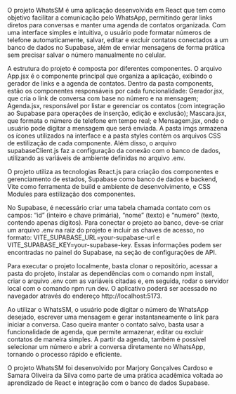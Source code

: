 O projeto WhatsSM é uma aplicação desenvolvida em React que tem como objetivo facilitar a comunicação pelo WhatsApp, permitindo gerar links diretos para conversas e manter uma agenda de contatos organizada. Com uma interface simples e intuitiva, o usuário pode formatar números de telefone automaticamente, salvar, editar e excluir contatos conectados a um banco de dados no Supabase, além de enviar mensagens de forma prática sem precisar salvar o número manualmente no celular.

A estrutura do projeto é composta por diferentes componentes. O arquivo App.jsx é o componente principal que organiza a aplicação, exibindo o gerador de links e a agenda de contatos. Dentro da pasta components, estão os componentes responsáveis por cada funcionalidade: Gerador.jsx, que cria o link de conversa com base no número e na mensagem; Agenda.jsx, responsável por listar e gerenciar os contatos (com integração ao Supabase para operações de inserção, edição e exclusão); Mascara.jsx, que formata o número de telefone em tempo real; e Mensagem.jsx, onde o usuário pode digitar a mensagem que será enviada. A pasta imgs armazena os ícones utilizados na interface e a pasta styles contém os arquivos CSS de estilização de cada componente. Além disso, o arquivo supabaseClient.js faz a configuração da conexão com o banco de dados, utilizando as variáveis de ambiente definidas no arquivo .env.

O projeto utiliza as tecnologias React.js para criação dos componentes e gerenciamento de estados, Supabase como banco de dados e backend, Vite como ferramenta de build e ambiente de desenvolvimento, e CSS Modules para estilização dos componentes.

No Supabase, é necessário criar uma tabela chamada contato com os campos: “id” (inteiro e chave primária), “nome” (texto) e “numero” (texto, contendo apenas dígitos). Para conectar o projeto ao banco, deve-se criar um arquivo .env na raiz do projeto e incluir as chaves de acesso, no formato:
VITE_SUPABASE_URL=your-supabase-url e VITE_SUPABASE_KEY=your-supabase-key. Essas informações podem ser encontradas no painel do Supabase, na seção de configurações de API.

Para executar o projeto localmente, basta clonar o repositório, acessar a pasta do projeto, instalar as dependências com o comando npm install, criar o arquivo .env com as variáveis citadas e, em seguida, rodar o servidor local com o comando npm run dev. O aplicativo poderá ser acessado no navegador através do endereço http://localhost:5173.

Ao utilizar o WhatsSM, o usuário pode digitar o número de WhatsApp desejado, escrever uma mensagem e gerar instantaneamente o link para iniciar a conversa. Caso queira manter o contato salvo, basta usar a funcionalidade de agenda, que permite armazenar, editar ou excluir contatos de maneira simples. A partir da agenda, também é possível selecionar um número e abrir a conversa diretamente no WhatsApp, tornando o processo rápido e eficiente.

O projeto WhatsSM foi desenvolvido por Marjory Gonçalves Cardoso e Samara Oliveira da Silva como parte de uma prática acadêmica voltada ao aprendizado de React e integração com o banco de dados Supabase.
